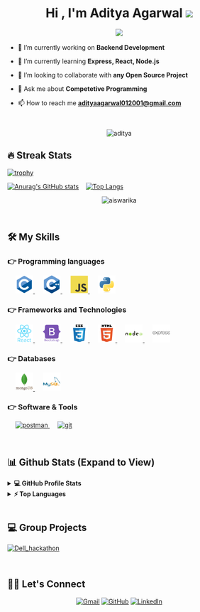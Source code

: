<h1 align="center">Hi , I'm Aditya Agarwal <img src="https://media.giphy.com/media/hvRJCLFzcasrR4ia7z/giphy.gif" width="35"></h1>
<p align="center">
  <a href="https://github.com/DenverCoder1/readme-typing-svg"><img src="https://readme-typing-svg.herokuapp.com?lines=Computer+Engineering+Student;Problem+Solver&center=true&width=500&height=50"></a>
</p>

- 🔭 I’m currently working on **Backend Development**

- 🌱 I’m currently learning **Express, React, Node.js**

- 👯 I’m looking to collaborate with **any Open Source Project**

- 💬 Ask me about **Competetive Programming**

- 📫 How to reach me **adityaagarwal012001@gmail.com**

<!-- - ⚡ Fun fact **!false, it's funny because it's true.** -->
<br>
<p align="center"> <img src="https://komarev.com/ghpvc/?username=suniladityajatni&label=Profile%20views&color=0e75b6&style=flat" alt="aditya" /> </p>

## 🔥 Streak Stats
[![trophy](https://github-profile-trophy.vercel.app/?username=AtrikGit6174&theme=discord&margin-w=15&margin-h=15&column=9)](https://github.com/ryo-ma/github-profile-trophy)

[![Anurag's GitHub stats](https://github-readme-stats.vercel.app/api?username=suniladityajatni&show_icons=true&theme=midnight-purple)](https://github.com/anuraghazra/github-readme-stats) &nbsp; &nbsp;[![Top Langs](https://github-readme-stats.vercel.app/api/top-langs/?username=suniladityajatni&theme=midnight-purple&langs_count=10)](https://github.com/anuraghazra/github-readme-stats)
  <!-- <p align="center"><img src="https://codeforces-stats-api.herokuapp.com/stats?username=aditya_01&theme=1" alt="aditya"  /></p> -->
<!--   ![Github stats](https://github-readme-stats.vercel.app/api?username=sargupta&theme=highcontrast&show_icons=true&count_private=true) -->
<!-- ![Top Languages Card](https://github-readme-stats.vercel.app/api/top-langs/?username=sargupta&layout=compact) -->
<!--  ![Codeforces Stats Card](https://codeforces-stats-api.herokuapp.com/stats?username=aditya_01&theme=1) </p> -->
<p align="center"><img src="https://github-readme-streak-stats.herokuapp.com/?user=suniladityajatni&theme=algolia" alt="aiswarika"  /></p>
 <br/>

## 🛠️ My Skills

### 👉 Programming languages

<p align="left"> 
  &emsp; 
  <a href="https://www.cprogramming.com/" target="_blank"> <img src="https://raw.githubusercontent.com/devicons/devicon/master/icons/c/c-original.svg" alt="c" width="40" height="40"/> </a>
  &emsp;
  <a href="https://www.w3schools.com/cpp/" target="_blank"> <img src="https://raw.githubusercontent.com/devicons/devicon/master/icons/cplusplus/cplusplus-original.svg" alt="cplusplus" width="40" height="40"/> </a> 
  &emsp;
   <a href="https://developer.mozilla.org/en-US/docs/Web/JavaScript" target="_blank"> <img src="https://raw.githubusercontent.com/devicons/devicon/master/icons/javascript/javascript-original.svg" alt="javascript" width="40" height="40"/> </a>
  &emsp;
  <a href="https://www.python.org" target="_blank"> <img src="https://raw.githubusercontent.com/devicons/devicon/master/icons/python/python-original.svg" alt="python" width="40" height="40"/> </a>
</p>

### 👉 Frameworks and Technologies
<p align="left"> 
  &emsp; 
  <a href="https://reactjs.org/" target="_blank"> <img src="https://raw.githubusercontent.com/devicons/devicon/master/icons/react/react-original-wordmark.svg" alt="react" width="40" height="40"/> </a>  
  &emsp;
  <a href="https://getbootstrap.com" target="_blank"> <img src="https://raw.githubusercontent.com/devicons/devicon/master/icons/bootstrap/bootstrap-plain-wordmark.svg" alt="bootstrap" width="40" height="40"/> </a>
   &emsp;
  <a href="https://www.w3schools.com/css/" target="_blank"> <img src="https://raw.githubusercontent.com/devicons/devicon/master/icons/css3/css3-original-wordmark.svg" alt="css3" width="40" height="40"/> </a>
   &emsp;
  <a href="https://www.w3.org/html/" target="_blank"> <img src="https://raw.githubusercontent.com/devicons/devicon/master/icons/html5/html5-original-wordmark.svg" alt="html5" width="40" height="40"/> </a> 
  &emsp; 
   <a href="https://nodejs.org" target="_blank"> <img src="https://raw.githubusercontent.com/devicons/devicon/master/icons/nodejs/nodejs-original-wordmark.svg" alt="nodejs" width="40" height="40"/> </a>  
  &emsp;
  <a href="https://expressjs.com" target="_blank"> <img src="https://raw.githubusercontent.com/devicons/devicon/master/icons/express/express-original-wordmark.svg" alt="express" width="40" height="40"/> </a>
</p>

### 👉 Databases 
<p align="left">
  &emsp;
    <a href="https://www.mongodb.com/" target="_blank"> <img src="https://raw.githubusercontent.com/devicons/devicon/master/icons/mongodb/mongodb-original-wordmark.svg" alt="mongodb" width="40" height="40"/> </a>
  &emsp;
    <a href="https://www.mysql.com/" target="_blank"> <img src="https://raw.githubusercontent.com/devicons/devicon/master/icons/mysql/mysql-original-wordmark.svg" alt="mysql" width="40" height="40"/> </a>
 </p>
  

 ### 👉 Software & Tools
  
<p>
  &emsp;
     <a href="https://postman.com" target="_blank"> <img src="https://www.vectorlogo.zone/logos/getpostman/getpostman-icon.svg" alt="postman" width="40" height="40"/> </a> 
  &emsp;
    <a href="https://git-scm.com/" target="_blank"> <img src="https://www.vectorlogo.zone/logos/git-scm/git-scm-icon.svg" alt="git" width="40" height="40"/> </a>
</p>

<br/>

## 📊 Github Stats (Expand to View) 


<details> 
  <summary><b>💻 GitHub Profile Stats</b></summary>
  <br/>
  <p align="center">
    <a href="https://github.com/anuraghazra/github-readme-stats"><img alt="Aditya's Github Stats" src="https://github-readme-stats.vercel.app/api?username=suniladityajatni&show_icons=true&count_private=true&theme=algolia" height="192px"/></a> 
  </p>
  <br/>
    
</details>




<details>
  <summary><b>⚡ Top Languages</b></summary>
  <br/>
  
  <p align="center">
    <img src="https://github-readme-stats.vercel.app/api/top-langs?username=suniladityajatni&show_icons=true&locale=en&layout=compact&theme=algolia" alt="aditya" height="192px"/>
  </p>
 
  <br/>
  <b>Note:</b> Top languages is only a metric of the languages my public code consists of and doesn't reflect experience or skill level.
  <br/>

</details>

  <br/>
  
  ## :computer: Group Projects 
  
  <p align="left">
  <a href="https://github.com/mohit-kumar-behera/dell-hackers"><img width="282" src="https://denvercoder1-github-readme-stats.vercel.app/api/pin/?username=shubham0112&repo=Dell_hackathon&theme=algolia&bg_color=1F222E&title_color=388fe0&icon_color=F8D866&hide_border=true&show_icons=false" alt="Dell_hackathon"></a>
  </p>
  <br/>
  
## 🙋‍♀️ Let's Connect
<p align="center">
	<a href="mailto:adityaagarwal012001@gmail.com"><img src="https://img.icons8.com/bubbles/50/000000/gmail.png" alt="Gmail"/></a>
	<a href="https://github.com/suniladityajatni"><img src="https://img.icons8.com/bubbles/50/000000/github.png" alt="GitHub"/></a>
	<a href="https://www.linkedin.com/in/aditya-agarwal-6a6065214/"><img src="https://img.icons8.com/bubbles/50/000000/linkedin.png" alt="LinkedIn"/></a>

	
</p>

<!-- ## My Codeforces Stats
![Codeforces Stats Card](https://codeforces-stats-api.herokuapp.com/stats?username=aditya_01&theme=1) -->

<!-- ## Badges
[![Badge](https://cp-logo.vercel.app/codechef/aditya_0)](https://www.codechef.com/users/aditya_0) -->

<!-- ## Github Stats -->
<!-- ![bibhabasu's github stats](https://github-readme-stats.vercel.app/api?username=suniladityajatni&show_icons=true&hide_border=true&theme=dracula) -->

<!-- ## Cp stats
![alt text]( https://cp-cards.herokuapp.com?name=Aditya_Agarwal&codeforces=aditya_01&codechef=aditya_0 ) -->
<!-- <img src="https://cp-cards.herokuapp.com?name=Gennady Korotkevich&codeforces=tourist&codechef=gennady.korotkevich&atcoder=tourist"></img> -->
<!--
**suniladityajatni/suniladityajatni** is a ✨ _special_ ✨ repository because its `README.md` (this file) appears on your GitHub profile.

Here are some ideas to get you started:

- 🔭 I’m currently working on ...
- 🌱 I’m currently learning ...
- 👯 I’m looking to collaborate on ...
- 🤔 I’m looking for help with ...
- 💬 Ask me about ...
- 📫 How to reach me: ...
- 😄 Pronouns: ...
- ⚡ Fun fact: ...
-->
